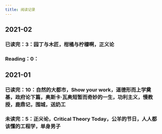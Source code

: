 ```yaml
---
title: 阅读记录
---
```


## 2021-02
### **已读完：3**：园丁与木匠，柑橘与柠檬啊，正义论
### Reading：0：
## 2021-01
### **已读完：10**：自然的大都市，Show your work，道德形而上学奠基，政府论下篇，奥斯卡·瓦奥短暂而奇妙的一生，功利主义，慢教授，鹿鼎记，围城，送奶工
### 未读完：5：~~正义论~~，Critical Theory Today，公羊的节日，人人都该懂的工程学，单身男子
##
